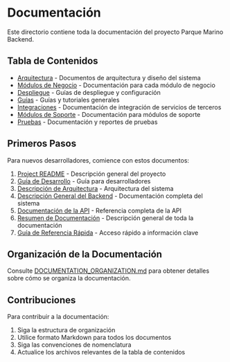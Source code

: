 # Documentación

Este directorio contiene toda la documentación del proyecto Parque Marino Backend.

## Tabla de Contenidos

- [Arquitectura](architecture/) - Documentos de arquitectura y diseño del sistema
- [Módulos de Negocio](business/) - Documentación para cada módulo de negocio
- [Despliegue](deployment/) - Guías de despliegue y configuración
- [Guías](guides/) - Guías y tutoriales generales
- [Integraciones](integrations/) - Documentación de integración de servicios de terceros
- [Módulos de Soporte](support/) - Documentación para módulos de soporte
- [Pruebas](testing/) - Documentación y reportes de pruebas

## Primeros Pasos

Para nuevos desarrolladores, comience con estos documentos:

1. [Project README](guides/PROJECT_README.md) - Descripción general del proyecto
2. [Guía de Desarrollo](guides/DEVELOPMENT_GUIDE.md) - Guía para desarrolladores
3. [Descripción de Arquitectura](architecture/ARCHITECTURE.md) - Arquitectura del sistema
4. [Descripción General del Backend](BACKEND_OVERVIEW.md) - Documentación completa del sistema
5. [Documentación de la API](guides/API_DOCUMENTATION.md) - Referencia completa de la API
6. [Resumen de Documentación](DOCUMENTATION_SUMMARY.md) - Descripción general de toda la documentación
7. [Guía de Referencia Rápida](guides/QUICK_REFERENCE.md) - Acceso rápido a información clave

## Organización de la Documentación

Consulte [DOCUMENTATION_ORGANIZATION.md](DOCUMENTATION_ORGANIZATION.md) para obtener detalles sobre cómo se organiza la documentación.

## Contribuciones

Para contribuir a la documentación:

1. Siga la estructura de organización
2. Utilice formato Markdown para todos los documentos
3. Siga las convenciones de nomenclatura
4. Actualice los archivos relevantes de la tabla de contenidos